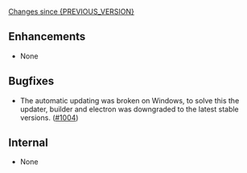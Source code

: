 [Changes since {PREVIOUS_VERSION}](https://github.com/realm/realm-studio/compare/{PREVIOUS_VERSION}...{CURRENT_VERSION})

## Enhancements
- None

## Bugfixes
- The automatic updating was broken on Windows, to solve this the updater, builder and electron was downgraded to the latest stable versions. ([#1004](https://github.com/realm/realm-studio/pull/1004))

## Internal
- None
